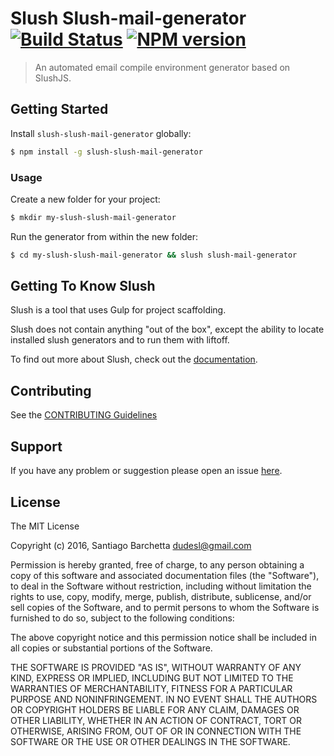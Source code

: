 # Slush Slush-mail-generator [![Build Status](https://secure.travis-ci.org/sbarchetta/slush-slush-mail-generator.png?branch=master)](https://travis-ci.org/sbarchetta/slush-slush-mail-generator) [![NPM version](https://badge-me.herokuapp.com/api/npm/slush-slush-mail-generator.png)](http://badges.enytc.com/for/npm/slush-slush-mail-generator)

> An automated email compile environment generator based on SlushJS.


## Getting Started

Install `slush-slush-mail-generator` globally:

```bash
$ npm install -g slush-slush-mail-generator
```

### Usage

Create a new folder for your project:

```bash
$ mkdir my-slush-slush-mail-generator
```

Run the generator from within the new folder:

```bash
$ cd my-slush-slush-mail-generator && slush slush-mail-generator
```

## Getting To Know Slush

Slush is a tool that uses Gulp for project scaffolding.

Slush does not contain anything "out of the box", except the ability to locate installed slush generators and to run them with liftoff.

To find out more about Slush, check out the [documentation](https://github.com/slushjs/slush).

## Contributing

See the [CONTRIBUTING Guidelines](https://github.com/sbarchetta/slush-slush-mail-generator/blob/master/CONTRIBUTING.md)

## Support
If you have any problem or suggestion please open an issue [here](https://github.com/sbarchetta/slush-slush-mail-generator/issues).

## License 

The MIT License

Copyright (c) 2016, Santiago Barchetta <dudesl@gmail.com>

Permission is hereby granted, free of charge, to any person
obtaining a copy of this software and associated documentation
files (the "Software"), to deal in the Software without
restriction, including without limitation the rights to use,
copy, modify, merge, publish, distribute, sublicense, and/or sell
copies of the Software, and to permit persons to whom the
Software is furnished to do so, subject to the following
conditions:

The above copyright notice and this permission notice shall be
included in all copies or substantial portions of the Software.

THE SOFTWARE IS PROVIDED "AS IS", WITHOUT WARRANTY OF ANY KIND,
EXPRESS OR IMPLIED, INCLUDING BUT NOT LIMITED TO THE WARRANTIES
OF MERCHANTABILITY, FITNESS FOR A PARTICULAR PURPOSE AND
NONINFRINGEMENT. IN NO EVENT SHALL THE AUTHORS OR COPYRIGHT
HOLDERS BE LIABLE FOR ANY CLAIM, DAMAGES OR OTHER LIABILITY,
WHETHER IN AN ACTION OF CONTRACT, TORT OR OTHERWISE, ARISING
FROM, OUT OF OR IN CONNECTION WITH THE SOFTWARE OR THE USE OR
OTHER DEALINGS IN THE SOFTWARE.

